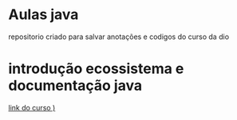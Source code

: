 # Aulas java
repositorio criado para salvar anotações e codigos do curso da dio 
# introdução ecossistema e documentação java 
[link do curso )](https://web.dio.me/course/introducao-ao-ecossistema-e-documentacao-java/learning/54e1ad91-8842-4065-bc89-37329f54f0cd?back=/track/gft-start-4-java)
